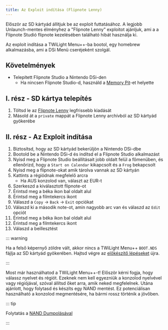 ```yaml
---
title: Az Exploit indítása (Flipnote Lenny)
---
```


Először az SD kártyád állítjuk be az exploit futtatásához. A legjobb Unlaunch-mentes élményhez a "Flipnote Lenny" exploitot ajánljuk, ami a a Flipnote Studió flipnote kezelésében található hibát használja ki.

Az exploit indítása a TWiLight Menu++-ba bootol, egy homebrew alkalmazásba, ami a DSi Menü cseréjeként szolgál.


## Követelmények

- Telepített Flipnote Studio a Nintendo DSi-den
   - Ha nincsen Flipnote Studio-d, használd a [Memory Pit](launching-the-exploit.html)-et helyette


## I. rész - SD kártya telepítés

1. Töltsd le az [Flipnote Lenny](https://davejmurphy.com/%CD%A1-%CD%9C%CA%96-%CD%A1/) legfrissebb kiadását
1. Másold át a `private` mappát a Flipnote Lenny archívból az SD kártyád gyökerébe


## II. rész - Az Exploit indítása

1. Biztosítsd, hogy az SD kártyád bekerüljön a Nintendo DSi-dbe
1. Bootold be a Nintendo DSi-d és indítsd el a Flipnote Studio alkalmazást
1. Nyisd meg a Flipnote Studio beállításait jobb oldalt felül a főmenüben, és ellenőrizd, hogy a `Start on Calendar` kikapcsolt és a `Frog` bekapcsolt
1. Nyisd meg a flipnote-okat amik tárolva vannak az SD kártyán
1. Kattints a régiódnak megfelelő arcra
   - Ha AUS konzolod van, választ az EUR-t
1. Szerkeszd a kiválasztott flipnote-ot
1. Érintsd meg a béka ikon bal oldalt alul
1. Érintsd meg a filmtekercs ikont
1. Válaszd a `Copy` -> `Back` -> `Exit` opciókat
1. Válaszd ki a második note-ot, amin nagyobb arc van és válaszd az `Edit` opciót
1. Érintsd meg a béka ikon bal oldalt alul
1. Érintsd meg a filmtekercs ikont
1. Válaszd a beillesztést

::: warning

Ha a felső képernyő zöldre vált, akkor nincs a TWiLight Menu++ `BOOT.NDS` fájlja az SD kártyád gyökerében. Hajtsd végre az [előkészítő lépéseket](get-started.html#section-i-prep-work) újra.

:::

Most már használhatod a TWiLight Menu++-t! Először kérni fogja, hogy válassz nyelvet és régiót. Ezeknek nem kell egyezniük a konzolod nyelvével vagy régiójával, szóval állítsd őket arra, amik neked megfelelnek. Utána ajánlott, hogy folytasd és készíts egy NAND mentést. Ez potenciálisan használható a konzolod megmentésére, ha bármi rossz történik a jövőben.

::: tip

Folytatás a [NAND Dumpolásával](dumping-nand.html)

:::
